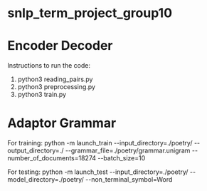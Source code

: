 # snlp_term_project_group10

# Encoder Decoder
Instructions to run the code:
  1) python3 reading_pairs.py
  2) python3 preprocessing.py
  3) python3 train.py
  
# Adaptor Grammar
For training:
  python -m launch_train --input_directory=./poetry/ --output_directory=./ --grammar_file=./poetry/grammar.unigram --number_of_documents=18274 --batch_size=10
  
For testing:
  python -m launch_test --input_directory=./poetry/ --model_directory=./poetry/ --non_terminal_symbol=Word
